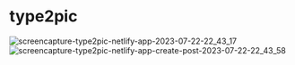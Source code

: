 # type2pic
![screencapture-type2pic-netlify-app-2023-07-22-22_43_17](https://github.com/MuhammadSarim18/type2pic/assets/118040766/883e30be-5dcf-450f-8e6e-f77f1253323b)
![screencapture-type2pic-netlify-app-create-post-2023-07-22-22_43_58](https://github.com/MuhammadSarim18/type2pic/assets/118040766/159fd73a-5fbb-48db-bc81-0d4edea05f8d)
